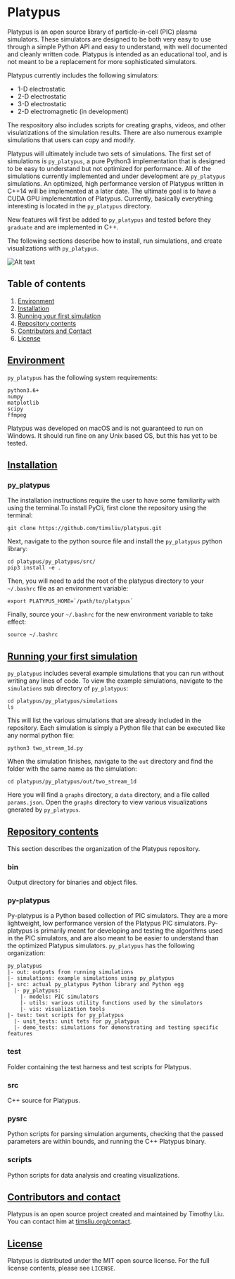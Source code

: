 # Platypus
Platypus is an open source library of particle-in-cell (PIC) plasma simulators.
These simulators are designed to be both very easy to use through a simple
Python API and easy to understand, with well documented and cleanly written
code. Platypus is intended as an educational tool, and is not meant to be
a replacement for more sophisticated simulators.

Platypus currently includes the following simulators:
* 1-D electrostatic
* 2-D electrostatic
* 3-D electrostatic
* 2-D electromagnetic (in development)

The respository also includes scripts for creating graphs, videos, and other
visulatizations of the simulation results. There are also numerous example
simulations that users can copy and modify.

Platypus will ultimately include two sets of simulations. The first set of
simulations is ```py_platypus```, a pure Python3 implementation that is 
designed to be easy to understand but not optimized for performance. All of the
simulations currently implemented and under development are ```py_platypus```
simulations. An optimized,  high performance version of Platypus written in 
C++14 will be implemented at a later date. The ultimate goal is to have a
CUDA GPU implementation of Platypus. Currently, basically everything interesting
is located in the ```py_platypus``` directory.

New features will first be added to ```py_platypus``` and tested 
before they ``graduate`` and are implemented in C++.

The following sections describe how to install, run simulations, and create
visualizations with ```py_platypus```.

![Alt text](images/two_stream_1d_trunc.png?raw=true "Evolution of a two
stream instability in 1D")


## Table of contents
1. [Environment](#environment)
2. [Installation](#installation)
3. [Running your first simulation](#running-first-model)
4. [Repository contents](#repo-contents)
5. [Contributors and Contact](#contributors-and-contact)
6. [License](#license)

## [Environment](#environment)

```py_platypus``` has the following system requirements:

```
python3.6+
numpy
matplotlib
scipy
ffmpeg
```

Platypus was developed on macOS and is not guaranteed to run on Windows. It
should run fine on any Unix based OS, but this has yet to be tested.


## [Installation](#installation)

### py_platypus
The installation instructions require the user to have some familiarity with
using the terminal.To install PyCli, first clone the repository using the
terminal:

```
git clone https://github.com/timsliu/platypus.git
```

Next, navigate to the python source file and install the ```py_platypus```
python library:

```
cd platypus/py_platypus/src/
pip3 install -e .
```

Then, you will need to add the root of the platypus directory to your
```~/.bashrc``` file as an environment variable:

```
export PLATYPUS_HOME=`/path/to/platypus`
```

Finally, source your ```~/.bashrc``` for the new environment variable
to take effect:

```
source ~/.bashrc
```

## [Running your first simulation](#running-first-simu)
```py_platypus``` includes several example simulations that you can run without
writing any lines of code. To view the example simulations, navigate to the
```simulations``` sub directory of ```py_platypus```:

```
cd platypus/py_platypus/simulations
ls
```

This will list the various simulations that are already included in the
repository. Each simulation is simply a Python file that can be executed like
any normal python file:

```
python3 two_stream_1d.py
```

When the simulation finishes, navigate to the ```out``` directory and find 
the folder with the same name as the simulation:

```
cd platypus/py_platypus/out/two_stream_1d
```

Here you will find a ```graphs``` directory, a ```data``` directory, and a file
called ```params.json```. Open the ```graphs``` directory to view various
visualizations gnerated by ```py_platypus```.

## [Repository contents](#repo-contents)
This section describes the organization of the Platypus repository.

### bin
Output directory for binaries and object files.

### py-platypus
Py-platypus is a Python based collection of PIC simulators. They are a
more lightweight, low performance version of the Platypus PIC simulators.
Py-platypus is primarily meant for developing and testing the algorithms used
in the PIC simulators, and are also meant to be easier to understand than the
optimized Platypus simulators. ```py_platypus``` has the following organization:

```
py_platypus
|- out: outputs from running simulations
|- simulations: example simulations using py_platypus
|- src: actual py_platypus Python library and Python egg
  |- py_platypus:
    |- models: PIC simulators
    |- utils: various utility functions used by the simulators
    |- vis: visualization tools
|- test: test scripts for py_platypus
  |- unit_tests: unit tets for py_platypus
  |- demo_tests: simulations for demonstrating and testing specific features
```


### test
Folder containing the test harness and test scripts for Platypus.


### src
C++ source for Platypus.


### pysrc
Python scripts for parsing simulation arguments, checking that the passed
parameters are within bounds, and running the C++ Platypus binary.


### scripts
Python scripts for data analysis and creating visualizations.


## [Contributors and contact](#contributors-and-contact)
Platypus is an open source project created and maintained by Timothy Liu.
You can contact him at [timsliu.org/contact](https://timsliu.org/contact/).

## [License](#license)
Platypus is distributed under the MIT open source license. For the full
license contents, please see `LICENSE`.

